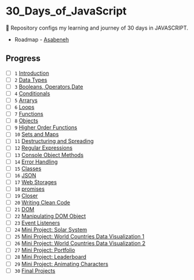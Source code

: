 # 30_Days_of_JavaScript



:open_book:  Repository configs my learning and journey of 30 days in JAVASCRIPT.


- Roadmap - [Asabeneh](https://github.com/Asabeneh/30-Days-Of-JavaScript)


##  Progress   


-  [ ]   `1` [Introduction]()
-  [ ]   `2` [Data Types]()
-  [ ]   `3` [Booleans, Operators,Date]()
-  [ ]   `4` [Conditionals]()
-  [ ]   `5` [Arrarys]()
-  [ ]   `6` [Loops]()
-  [ ]   `7` [Functions]()
-  [ ]   `8` [Objects]()
-  [ ]   `9` [Higher Order Functions]()
-  [ ]   `10` [Sets and Maps]()
-  [ ]   `11` [Destructuring and Spreading]()
-  [ ]   `12` [Regular Expressions]()
-  [ ]   `13` [Console Object Methods]()
-  [ ]   `14` [Error Handling]()
-  [ ]   `15` [Classes]()
-  [ ]   `16` [JSON]()
-  [ ]   `17` [Web Storages]()
-  [ ]   `18` [promises]()
-  [ ]   `19` [Closer]()
-  [ ]   `20` [Writing Clean Code]()
-  [ ]   `21` [DOM]()
-  [ ]   `22` [Manipulating DOM Object]()
-  [ ]   `23` [Event Listeners]()
-  [ ]   `24` [Mini Project: Solar System]()
-  [ ]   `25` [Mini Project: World Countries Data Visualization 1]()
-  [ ]   `26` [Mini Project: World Countries Data Visualization 2]()
-  [ ]   `27` [Mini Project: Portfolio]()
-  [ ]   `28` [Mini Project: Leaderboard]()
-  [ ]   `29` [Mini Project: Animating Characters ]()
-  [ ]   `30` [Final Projects]()
